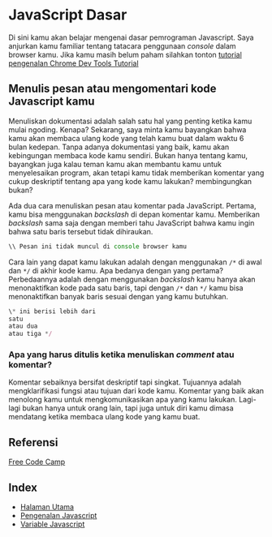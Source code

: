 # JavaScript Dasar

 Di sini kamu akan belajar mengenai dasar pemrograman Javascript. Saya anjurkan kamu familiar tentang tatacara penggunaan *console* dalam browser kamu. Jika kamu masih belum paham silahkan tonton [tutorial pengenalan Chrome Dev Tools Tutorial](https://www.youtube.com/watch?v=iXQu0YwRH4g)

## Menulis pesan atau mengomentari kode Javascript kamu

 Menuliskan dokumentasi adalah salah satu hal yang penting ketika kamu mulai ngoding. Kenapa? Sekarang, saya minta kamu bayangkan bahwa kamu akan membaca ulang kode yang telah kamu buat dalam waktu 6 bulan kedepan. Tanpa adanya dokumentasi yang baik, kamu akan kebingungan membaca kode kamu sendiri. Bukan hanya tentang kamu, bayangkan juga kalau teman kamu akan membantu kamu untuk menyelesaikan program, akan tetapi kamu tidak memberikan komentar yang cukup deskriptif tentang apa yang kode kamu lakukan? membingungkan bukan?

 Ada dua cara menuliskan pesan atau komentar pada JavaScript. Pertama, kamu bisa menggunakan *backslash* di depan komentar kamu. Memberikan *backslash* sama saja dengan memberi tahu JavaScript bahwa kamu ingin bahwa satu baris tersebut tidak dihiraukan.
  
 ```javascript
 \\ Pesan ini tidak muncul di console browser kamu
 ```

 Cara lain yang dapat kamu lakukan adalah dengan menggunakan ```/*``` di awal dan ```*/``` di akhir kode kamu. Apa bedanya dengan yang pertama? Perbedaannya adalah dengan menggunakan *backslash* kamu hanya akan menonaktifkan kode pada satu baris, tapi dengan ```/*``` dan ```*/``` kamu bisa menonaktifkan banyak baris sesuai dengan yang kamu butuhkan.

 ```javascript
 \* ini berisi lebih dari
 satu 
 atau dua
 atau tiga */
 ```
### Apa yang harus ditulis ketika menuliskan *comment* atau komentar?

 Komentar sebaiknya bersifat deskriptif tapi singkat. Tujuannya adalah mengklarifikasi fungsi atau tujuan dari kode kamu. Komentar yang baik akan menolong kamu untuk mengkomunikasikan apa yang kamu lakukan. Lagi-lagi bukan hanya untuk orang lain, tapi juga untuk diri kamu dimasa mendatang ketika membaca ulang kode yang kamu buat.


## Referensi
[Free Code Camp](https://www.freecodecamp.com)

## Index
* [Halaman Utama](../index.md) 
* [Pengenalan Javascript](../javascript/IntroJs.md) 
* [Variable Javascript](variableJs.md)
